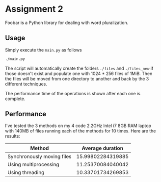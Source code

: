 # Assignment 2

Foobar is a Python library for dealing with word pluralization.

## Usage

Simply execute the `main.py` as follows
```bash
./main.py
```
The script will automatically create the folders `./files` and 
`./files_new` if those doesn't exist and populate one with 1024 * 256 
files of 1MiB. Then the files will be moved from one directory to
another and back by the 3 different techniques.

The performance time of the operations is shown after each one is 
complete.  


## Performance
I've tested the 3 methods on my 4 code 2.2GHz Intel i7 8GB RAM laptop
with 140MB of files running each of the methods for 10 times. Here are
the results: 

| Method                     | Average duration  |
| -------------------------- | ----------------- |
| Synchronously moving files | 15.99802284319885 |
| Using multiprocessing      | 11.25370084040042 |
| Using threading            | 10.33701734269853 |